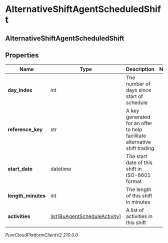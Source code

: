 # AlternativeShiftAgentScheduledShift

## AlternativeShiftAgentScheduledShift

## Properties

|Name | Type | Description | Notes|
|------------ | ------------- | ------------- | -------------|
| **day_index** | int | The number of days since start of schedule | |
| **reference_key** | str | A key generated for an offer to help facilitate alternative shift trading | |
| **start_date** | datetime | The start date of this shift in ISO-8601 format | |
| **length_minutes** | int | The length of this shift in minutes | |
| **activities** | [list[BuAgentScheduleActivity]](BuAgentScheduleActivity) | A list of activities in this shift | |



_PureCloudPlatformClientV2 210.0.0_
